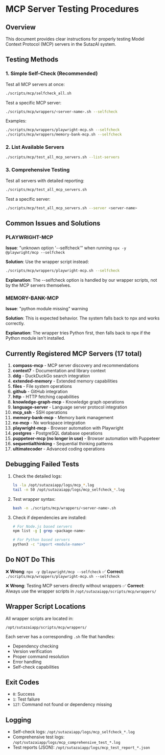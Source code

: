 # MCP Server Testing Procedures

## Overview

This document provides clear instructions for properly testing Model Context Protocol (MCP) servers in the SutazAI system.

## Testing Methods

### 1. Simple Self-Check (Recommended)

Test all MCP servers at once:
```bash
./scripts/mcp/selfcheck_all.sh
```

Test a specific MCP server:
```bash
./scripts/mcp/wrappers/<server-name>.sh --selfcheck
```

Examples:
```bash
./scripts/mcp/wrappers/playwright-mcp.sh --selfcheck
./scripts/mcp/wrappers/memory-bank-mcp.sh --selfcheck
```

### 2. List Available Servers

```bash
./scripts/mcp/test_all_mcp_servers.sh --list-servers
```

### 3. Comprehensive Testing

Test all servers with detailed reporting:
```bash
./scripts/mcp/test_all_mcp_servers.sh
```

Test a specific server:
```bash
./scripts/mcp/test_all_mcp_servers.sh --server <server-name>
```

## Common Issues and Solutions

### PLAYWRIGHT-MCP

**Issue**: "unknown option '--selfcheck'" when running `npx -y @playwright/mcp --selfcheck`

**Solution**: Use the wrapper script instead:
```bash
./scripts/mcp/wrappers/playwright-mcp.sh --selfcheck
```

**Explanation**: The --selfcheck option is handled by our wrapper scripts, not by the MCP servers themselves.

### MEMORY-BANK-MCP

**Issue**: "python module missing" warning

**Solution**: This is expected behavior. The system falls back to npx and works correctly.

**Explanation**: The wrapper tries Python first, then falls back to npx if the Python module isn't installed.

## Currently Registered MCP Servers (17 total)

1. **compass-mcp** - MCP server discovery and recommendations
2. **context7** - Documentation and library context
3. **ddg** - DuckDuckGo search integration
4. **extended-memory** - Extended memory capabilities
5. **files** - File system operations
6. **github** - GitHub integration
7. **http** - HTTP fetching capabilities
8. **knowledge-graph-mcp** - Knowledge graph operations
9. **language-server** - Language server protocol integration
10. **mcp_ssh** - SSH operations
11. **memory-bank-mcp** - Memory bank management
12. **nx-mcp** - Nx workspace integration
13. **playwright-mcp** - Browser automation with Playwright
14. **postgres** - PostgreSQL database operations
15. **puppeteer-mcp (no longer in use)** - Browser automation with Puppeteer
16. **sequentialthinking** - Sequential thinking patterns
17. **ultimatecoder** - Advanced coding operations

## Debugging Failed Tests

1. Check the detailed logs:
   ```bash
   ls -la /opt/sutazaiapp/logs/mcp_*.log
   tail -n 50 /opt/sutazaiapp/logs/mcp_selfcheck_*.log
   ```

2. Test wrapper syntax:
   ```bash
   bash -n ./scripts/mcp/wrappers/<server-name>.sh
   ```

3. Check if dependencies are installed:
   ```bash
   # For Node.js based servers
   npm list -g | grep <package-name>
   
   # For Python based servers
   python3 -c "import <module-name>"
   ```

## Do NOT Do This

❌ **Wrong**: `npx -y @playwright/mcp --selfcheck`
✅ **Correct**: `./scripts/mcp/wrappers/playwright-mcp.sh --selfcheck`

❌ **Wrong**: Testing MCP servers directly without wrappers
✅ **Correct**: Always use the wrapper scripts in `/opt/sutazaiapp/scripts/mcp/wrappers/`

## Wrapper Script Locations

All wrapper scripts are located in:
```
/opt/sutazaiapp/scripts/mcp/wrappers/
```

Each server has a corresponding `.sh` file that handles:
- Dependency checking
- Version verification
- Proper command resolution
- Error handling
- Self-check capabilities

## Exit Codes

- `0`: Success
- `1`: Test failure
- `127`: Command not found or dependency missing

## Logging

- Self-check logs: `/opt/sutazaiapp/logs/mcp_selfcheck_*.log`
- Comprehensive test logs: `/opt/sutazaiapp/logs/mcp_comprehensive_test_*.log`
- Test reports (JSON): `/opt/sutazaiapp/logs/mcp_test_report_*.json`